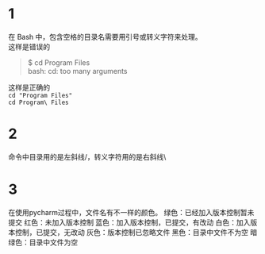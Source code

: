 # 1
在 Bash 中，包含空格的目录名需要用引号或转义字符来处理。  
这样是错误的
> $ cd Program Files  
bash: cd: too many arguments  

这样是正确的  
`cd "Program Files"`  
`cd Program\ Files`

# 2
命令中目录用的是左斜线/，转义字符用的是右斜线\

# 3
在使用pycharm过程中，文件名有不一样的颜色。
绿色：已经加入版本控制暂未提交
红色：未加入版本控制
蓝色：加入版本控制，已提交，有改动
白色：加入版本控制，已提交，无改动
灰色：版本控制已忽略文件
黑色：目录中文件不为空
暗绿色：目录中文件为空